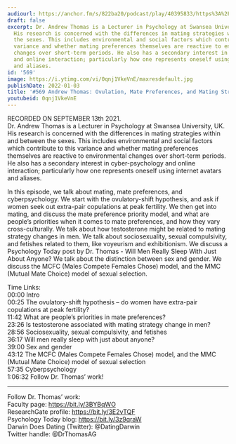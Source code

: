 ```yaml
---
audiourl: https://anchor.fm/s/822ba20/podcast/play/40395833/https%3A%2F%2Fd3ctxlq1ktw2nl.cloudfront.net%2Fstaging%2F2021-8-16%2Fce5d075b-b8dc-f446-39a9-8731c2dc2857.m4a
draft: false
excerpt: Dr. Andrew Thomas is a Lecturer in Psychology at Swansea University, UK.
  His research is concerned with the differences in mating strategies within and between
  the sexes. This includes environmental and social factors which contribute to this
  variance and whether mating preferences themselves are reactive to environmental
  changes over short-term periods. He also has a secondary interest in cyber-psychology
  and online interaction; particularly how one represents oneself using internet avatars
  and aliases.
id: '569'
image: https://i.ytimg.com/vi/0qnj1VkeVnE/maxresdefault.jpg
publishDate: 2022-01-03
title: '#569 Andrew Thomas: Ovulation, Mate Preferences, and Mating Strategies'
youtubeid: 0qnj1VkeVnE
---
```

<div class="timelinks">

RECORDED ON SEPTEMBER 13th 2021.  
Dr. Andrew Thomas is a Lecturer in Psychology at Swansea University, UK. His research is concerned with the differences in mating strategies within and between the sexes. This includes environmental and social factors which contribute to this variance and whether mating preferences themselves are reactive to environmental changes over short-term periods. He also has a secondary interest in cyber-psychology and online interaction; particularly how one represents oneself using internet avatars and aliases.

In this episode, we talk about mating, mate preferences, and cyberpsychology. We start with the ovulatory-shift hypothesis, and ask if women seek out extra-pair copulations at peak fertility. We then get into mating, and discuss the mate preference priority model, and what are people’s priorities when it comes to mate preferences, and how they vary cross-culturally. We talk about how testosterone might be related to mating strategy changes in men. We talk about sociosexuality, sexual compulsivity, and fetishes related to them, like voyeurism and exhibitionism. We discuss a Psychology Today post by Dr. Thomas - Will Men Really Sleep With Just About Anyone? We talk about the distinction between sex and gender. We discuss the MCFC (Males Compete Females Chose) model, and the MMC (Mutual Mate Choice) model of sexual selection. 

Time Links:  
<time>00:00</time> Intro  
<time>00:25</time> The ovulatory-shift hypothesis – do women have extra-pair copulations at peak fertility?  
<time>11:42</time> What are people’s priorities in mate preferences?  
<time>23:26</time> Is testosterone associated with mating strategy change in men?  
<time>28:56</time> Sociosexuality, sexual compulsivity, and fetishes  
<time>36:17</time> Will men really sleep with just about anyone?  
<time>39:00</time> Sex and gender  
<time>43:12</time> The MCFC (Males Compete Females Chose) model, and the MMC (Mutual Mate Choice) model of sexual selection  
<time>57:35</time> Cyberpsychology  
<time>1:06:32</time> Follow Dr. Thomas’ work!

---

Follow Dr. Thomas’ work:  
Faculty page: https://bit.ly/3BYBqWO  
ResearchGate profile: https://bit.ly/3E2vTQF  
Psychology Today blog: https://bit.ly/3z9qraW  
Darwin Does Dating (Twitter): @DatingDarwin  
Twitter handle: @DrThomasAG
</div>

